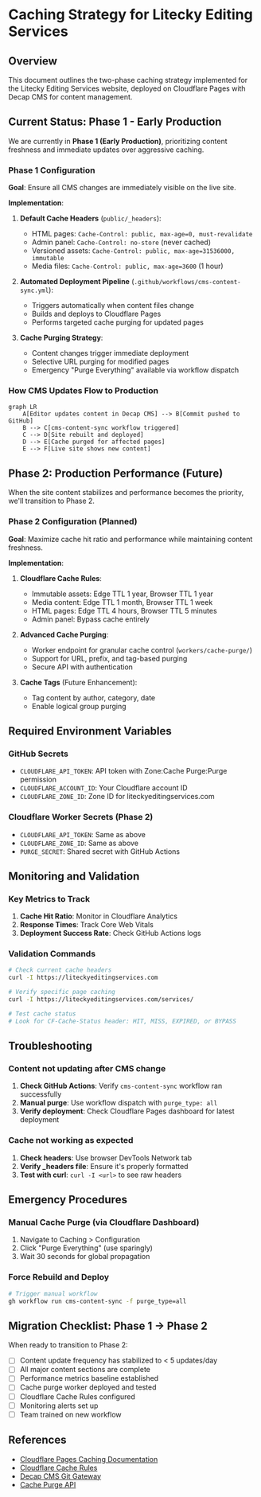 # Caching Strategy for Litecky Editing Services

## Overview

This document outlines the two-phase caching strategy implemented for the Litecky Editing Services website, deployed on Cloudflare Pages with Decap CMS for content management.

## Current Status: Phase 1 - Early Production

We are currently in **Phase 1 (Early Production)**, prioritizing content freshness and immediate updates over aggressive caching.

### Phase 1 Configuration

**Goal**: Ensure all CMS changes are immediately visible on the live site.

**Implementation**:
1. **Default Cache Headers** (`public/_headers`):
   - HTML pages: `Cache-Control: public, max-age=0, must-revalidate`
   - Admin panel: `Cache-Control: no-store` (never cached)
   - Versioned assets: `Cache-Control: public, max-age=31536000, immutable`
   - Media files: `Cache-Control: public, max-age=3600` (1 hour)

2. **Automated Deployment Pipeline** (`.github/workflows/cms-content-sync.yml`):
   - Triggers automatically when content files change
   - Builds and deploys to Cloudflare Pages
   - Performs targeted cache purging for updated pages

3. **Cache Purging Strategy**:
   - Content changes trigger immediate deployment
   - Selective URL purging for modified pages
   - Emergency "Purge Everything" available via workflow dispatch

### How CMS Updates Flow to Production

```mermaid
graph LR
    A[Editor updates content in Decap CMS] --> B[Commit pushed to GitHub]
    B --> C[cms-content-sync workflow triggered]
    C --> D[Site rebuilt and deployed]
    D --> E[Cache purged for affected pages]
    E --> F[Live site shows new content]
```

## Phase 2: Production Performance (Future)

When the site content stabilizes and performance becomes the priority, we'll transition to Phase 2.

### Phase 2 Configuration (Planned)

**Goal**: Maximize cache hit ratio and performance while maintaining content freshness.

**Implementation**:
1. **Cloudflare Cache Rules**:
   - Immutable assets: Edge TTL 1 year, Browser TTL 1 year
   - Media content: Edge TTL 1 month, Browser TTL 1 week
   - HTML pages: Edge TTL 4 hours, Browser TTL 5 minutes
   - Admin panel: Bypass cache entirely

2. **Advanced Cache Purging**:
   - Worker endpoint for granular cache control (`workers/cache-purge/`)
   - Support for URL, prefix, and tag-based purging
   - Secure API with authentication

3. **Cache Tags** (Future Enhancement):
   - Tag content by author, category, date
   - Enable logical group purging

## Required Environment Variables

### GitHub Secrets
- `CLOUDFLARE_API_TOKEN`: API token with Zone:Cache Purge:Purge permission
- `CLOUDFLARE_ACCOUNT_ID`: Your Cloudflare account ID
- `CLOUDFLARE_ZONE_ID`: Zone ID for liteckyeditingservices.com

### Cloudflare Worker Secrets (Phase 2)
- `CLOUDFLARE_API_TOKEN`: Same as above
- `CLOUDFLARE_ZONE_ID`: Same as above
- `PURGE_SECRET`: Shared secret with GitHub Actions

## Monitoring and Validation

### Key Metrics to Track
1. **Cache Hit Ratio**: Monitor in Cloudflare Analytics
2. **Response Times**: Track Core Web Vitals
3. **Deployment Success Rate**: Check GitHub Actions logs

### Validation Commands

```bash
# Check current cache headers
curl -I https://liteckyeditingservices.com

# Verify specific page caching
curl -I https://liteckyeditingservices.com/services/

# Test cache status
# Look for CF-Cache-Status header: HIT, MISS, EXPIRED, or BYPASS
```

## Troubleshooting

### Content not updating after CMS change

1. **Check GitHub Actions**: Verify `cms-content-sync` workflow ran successfully
2. **Manual purge**: Use workflow dispatch with `purge_type: all`
3. **Verify deployment**: Check Cloudflare Pages dashboard for latest deployment

### Cache not working as expected

1. **Check headers**: Use browser DevTools Network tab
2. **Verify _headers file**: Ensure it's properly formatted
3. **Test with curl**: `curl -I <url>` to see raw headers

## Emergency Procedures

### Manual Cache Purge (via Cloudflare Dashboard)

1. Navigate to Caching > Configuration
2. Click "Purge Everything" (use sparingly)
3. Wait 30 seconds for global propagation

### Force Rebuild and Deploy

```bash
# Trigger manual workflow
gh workflow run cms-content-sync -f purge_type=all
```

## Migration Checklist: Phase 1 → Phase 2

When ready to transition to Phase 2:

- [ ] Content update frequency has stabilized to < 5 updates/day
- [ ] All major content sections are complete
- [ ] Performance metrics baseline established
- [ ] Cache purge worker deployed and tested
- [ ] Cloudflare Cache Rules configured
- [ ] Monitoring alerts set up
- [ ] Team trained on new workflow

## References

- [Cloudflare Pages Caching Documentation](https://developers.cloudflare.com/pages/configuration/serving-pages/)
- [Cloudflare Cache Rules](https://developers.cloudflare.com/cache/how-to/cache-rules/)
- [Decap CMS Git Gateway](https://decapcms.org/docs/backends-overview/)
- [Cache Purge API](https://developers.cloudflare.com/api/operations/zone-purge)